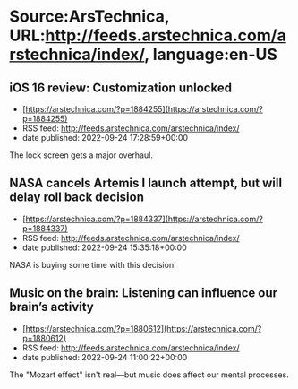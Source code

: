 # Source:ArsTechnica, URL:http://feeds.arstechnica.com/arstechnica/index/, language:en-US

## iOS 16 review: Customization unlocked
 - [https://arstechnica.com/?p=1884255](https://arstechnica.com/?p=1884255)
 - RSS feed: http://feeds.arstechnica.com/arstechnica/index/
 - date published: 2022-09-24 17:28:59+00:00

The lock screen gets a major overhaul.

## NASA cancels Artemis I launch attempt, but will delay roll back decision
 - [https://arstechnica.com/?p=1884337](https://arstechnica.com/?p=1884337)
 - RSS feed: http://feeds.arstechnica.com/arstechnica/index/
 - date published: 2022-09-24 15:35:18+00:00

NASA is buying some time with this decision.

## Music on the brain: Listening can influence our brain’s activity
 - [https://arstechnica.com/?p=1880612](https://arstechnica.com/?p=1880612)
 - RSS feed: http://feeds.arstechnica.com/arstechnica/index/
 - date published: 2022-09-24 11:00:22+00:00

The "Mozart effect" isn't real—but music does affect our mental processes.

